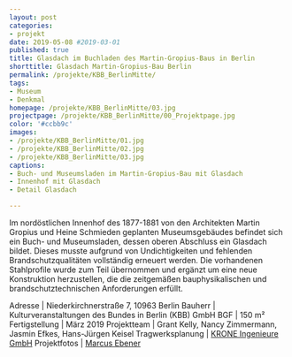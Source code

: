 ```yaml
---
layout: post
categories:
- projekt
date: 2019-05-08 #2019-03-01
published: true
title: Glasdach im Buchladen des Martin-Gropius-Baus in Berlin
shorttitle: Glasdach Martin-Gropius-Bau Berlin
permalink: /projekte/KBB_BerlinMitte/
tags: 
- Museum
- Denkmal
homepage: /projekte/KBB_BerlinMitte/03.jpg
projectpage: /projekte/KBB_BerlinMitte/00_Projektpage.jpg
color: '#ccbb9c'
images:
- /projekte/KBB_BerlinMitte/01.jpg
- /projekte/KBB_BerlinMitte/02.jpg
- /projekte/KBB_BerlinMitte/03.jpg
captions:
- Buch- und Museumsladen im Martin-Gropius-Bau mit Glasdach
- Innenhof mit Glasdach
- Detail Glasdach

---
```


Im nordöstlichen Innenhof des 1877-1881 von den Architekten Martin Gropius und Heine Schmieden geplanten Museumsgebäudes befindet sich ein Buch- und Museumsladen, dessen oberen Abschluss ein Glasdach bildet. Dieses musste aufgrund von Undichtigkeiten und fehlenden Brandschutzqualitäten vollständig erneuert werden. Die vorhandenen Stahlprofile wurde zum Teil übernommen und ergänzt um eine neue Konstruktion herzustellen, die die zeitgemäßen bauphysikalischen und brandschutztechnischen Anforderungen erfüllt. 

Adresse				|	Niederkirchnerstraße 7, 10963 Berlin
Bauherr				|	Kulturveranstaltungen des Bundes in Berlin (KBB) GmbH
BGF					|	150 m²
Fertigstellung		|	März 2019
Projektteam			|	Grant Kelly, Nancy Zimmermann, Jasmin Efkes, Hans-Jürgen Keisel
Tragwerksplanung	|	[KRONE Ingenieure GmbH](http://www.ibkrone.de)
Projektfotos		|	[Marcus Ebener](http://www.marcus-ebener.de)
